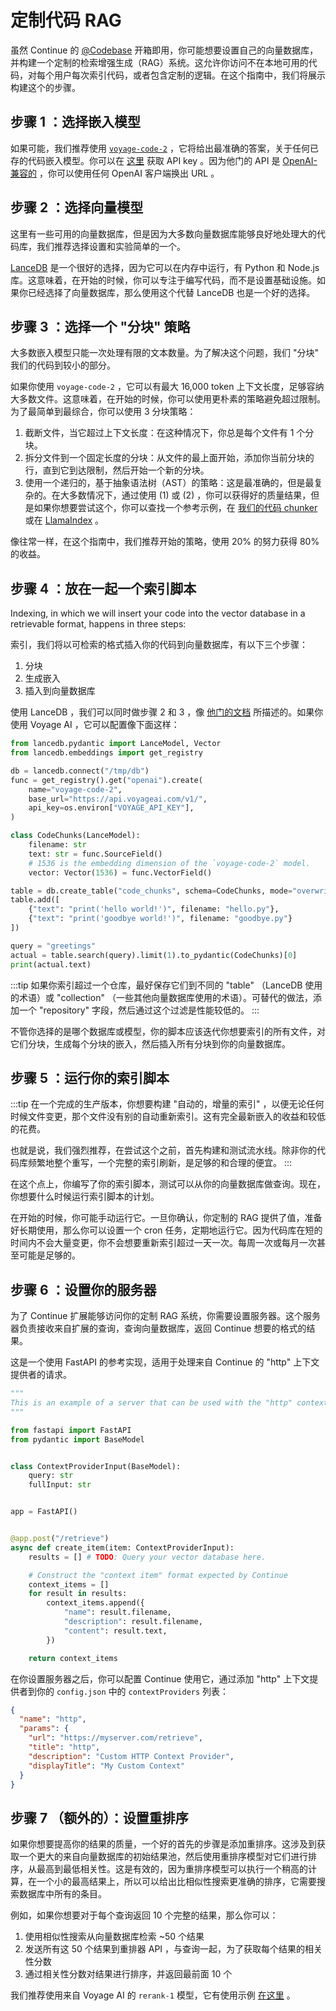 # 定制代码 RAG

虽然 Continue 的 [@Codebase](../deep-dives/codebase.md) 开箱即用，你可能想要设置自己的向量数据库，并构建一个定制的检索增强生成（RAG）系统。这允许你访问不在本地可用的代码，对每个用户每次索引代码，或者包含定制的逻辑。在这个指南中，我们将展示构建这个的步骤。

## 步骤 1 ：选择嵌入模型

如果可能，我们推荐使用 [`voyage-code-2`](https://docs.voyageai.com/docs/embeddings) ，它将给出最准确的答案，关于任何已存的代码嵌入模型。你可以在 [这里](https://dash.voyageai.com/api-keys) 获取 API key 。因为他门的 API 是 [OpenAI-兼容的](https://docs.voyageai.com/reference/embeddings-api) ，你可以使用任何 OpenAI 客户端换出 URL 。

## 步骤 2 ：选择向量模型

这里有一些可用的向量数据库，但是因为大多数向量数据库能够良好地处理大的代码库，我们推荐选择设置和实验简单的一个。

[LanceDB](https://lancedb.github.io/lancedb/basic/) 是一个很好的选择，因为它可以在内存中运行，有 Python 和 Node.js 库。这意味着，在开始的时候，你可以专注于编写代码，而不是设置基础设施。如果你已经选择了向量数据库，那么使用这个代替 LanceDB 也是一个好的选择。

## 步骤 3 ：选择一个 "分块" 策略

大多数嵌入模型只能一次处理有限的文本数量。为了解决这个问题，我们 "分块" 我们的代码到较小的部分。

如果你使用 `voyage-code-2` ，它可以有最大 16,000 token 上下文长度，足够容纳大多数文件。这意味着，在开始的时候，你可以使用更朴素的策略避免超过限制。为了最简单到最综合，你可以使用 3 分块策略：

1. 截断文件，当它超过上下文长度：在这种情况下，你总是每个文件有 1 个分块。
2. 拆分文件到一个固定长度的分块：从文件的最上面开始，添加你当前分块的行，直到它到达限制，然后开始一个新的分块。
3. 使用一个递归的，基于抽象语法树（AST）的策略：这是最准确的，但是最复杂的。在大多数情况下，通过使用 (1) 或 (2) ，你可以获得好的质量结果，但是如果你想要尝试这个，你可以查找一个参考示例，在 [我们的代码 chunker](https://github.com/continuedev/continue/blob/main/core/indexing/chunk/code.ts) 或在 [LlamaIndex](https://docs.llamaindex.ai/en/stable/api_reference/node_parsers/code/) 。

像往常一样，在这个指南中，我们推荐开始的策略，使用 20% 的努力获得 80% 的收益。

## 步骤 4 ：放在一起一个索引脚本

Indexing, in which we will insert your code into the vector database in a retrievable format, happens in three steps:

索引，我们将以可检索的格式插入你的代码到向量数据库，有以下三个步骤：

1. 分块
2. 生成嵌入
3. 插入到向量数据库

使用 LanceDB ，我们可以同时做步骤 2 和 3 ，像 [他门的文档](https://lancedb.github.io/lancedb/basic/#using-the-embedding-api) 所描述的。如果你使用 Voyage AI ，它可以配置像下面这样：

```python
from lancedb.pydantic import LanceModel, Vector
from lancedb.embeddings import get_registry

db = lancedb.connect("/tmp/db")
func = get_registry().get("openai").create(
    name="voyage-code-2",
    base_url="https://api.voyageai.com/v1/",
    api_key=os.environ["VOYAGE_API_KEY"],
)

class CodeChunks(LanceModel):
    filename: str
    text: str = func.SourceField()
    # 1536 is the embedding dimension of the `voyage-code-2` model.
    vector: Vector(1536) = func.VectorField()

table = db.create_table("code_chunks", schema=CodeChunks, mode="overwrite")
table.add([
    {"text": "print('hello world!')", filename: "hello.py"},
    {"text": "print('goodbye world!')", filename: "goodbye.py"}
])

query = "greetings"
actual = table.search(query).limit(1).to_pydantic(CodeChunks)[0]
print(actual.text)
```

:::tip
如果你索引超过一个仓库，最好保存它们到不同的 "table" （LanceDB 使用的术语）或 "collection" （一些其他向量数据库使用的术语）。可替代的做法，添加一个 "repository" 字段，然后通过这个过滤是性能较低的。
:::

不管你选择的是哪个数据库或模型，你的脚本应该迭代你想要索引的所有文件，对它们分块，生成每个分块的嵌入，然后插入所有分块到你的向量数据库。

## 步骤 5 ：运行你的索引脚本

:::tip
在一个完成的生产版本，你想要构建 "自动的，增量的索引" ，以便无论任何时候文件变更，那个文件没有别的自动重新索引。这有完全最新嵌入的收益和较低的花费。

也就是说，我们强烈推荐，在尝试这个之前，首先构建和测试流水线。除非你的代码库频繁地整个重写，一个完整的索引刷新，是足够的和合理的便宜。
:::

在这个点上，你编写了你的索引脚本，测试可以从你的向量数据库做查询。现在，你想要什么时候运行索引脚本的计划。

在开始的时候，你可能手动运行它。一旦你确认，你定制的 RAG 提供了值，准备好长期使用，那么你可以设置一个 cron 任务，定期地运行它。因为代码库在短的时间内不会大量变更，你不会想要重新索引超过一天一次。每周一次或每月一次甚至可能是足够的。

## 步骤 6 ：设置你的服务器

为了 Continue 扩展能够访问你的定制 RAG 系统，你需要设置服务器。这个服务器负责接收来自扩展的查询，查询向量数据库，返回 Continue 想要的格式的结果。

这是一个使用 FastAPI 的参考实现，适用于处理来自 Continue 的 "http" 上下文提供者的请求。

```python
"""
This is an example of a server that can be used with the "http" context provider.
"""

from fastapi import FastAPI
from pydantic import BaseModel


class ContextProviderInput(BaseModel):
    query: str
    fullInput: str


app = FastAPI()


@app.post("/retrieve")
async def create_item(item: ContextProviderInput):
    results = [] # TODO: Query your vector database here.

    # Construct the "context item" format expected by Continue
    context_items = []
    for result in results:
        context_items.append({
            "name": result.filename,
            "description": result.filename,
            "content": result.text,
        })

    return context_items
```

在你设置服务器之后，你可以配置 Continue 使用它，通过添加 "http" 上下文提供者到你的 `config.json` 中的 `contextProviders` 列表：

```json title="config.json"
{
  "name": "http",
  "params": {
    "url": "https://myserver.com/retrieve",
    "title": "http",
    "description": "Custom HTTP Context Provider",
    "displayTitle": "My Custom Context"
  }
}
```

## 步骤 7 （额外的）：设置重排序

如果你想要提高你的结果的质量，一个好的首先的步骤是添加重排序。这涉及到获取一个更大的来自向量数据库的初始结果池，然后使用重排序模型对它们进行排序，从最高到最低相关性。这是有效的，因为重排序模型可以执行一个稍高的计算，在一个小的最高结果上，所以可以给出比相似性搜索更准确的排序，它需要搜索数据库中所有的条目。

例如，如果你想要对于每个查询返回 10 个完整的结果，那么你可以：

1. 使用相似性搜索从向量数据库检索 ~50 个结果
2. 发送所有这 50 个结果到重排器 API ，与查询一起，为了获取每个结果的相关性分数
3. 通过相关性分数对结果进行排序，并返回最前面 10 个

我们推荐使用来自 Voyage AI 的 `rerank-1` 模型，它有使用示例 [在这里](https://docs.voyageai.com/docs/reranker) 。
